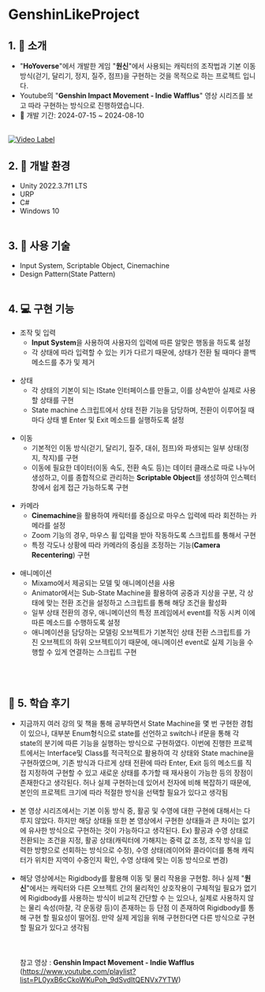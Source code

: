 # GenshinLikeProject
## 1. :file_folder: 소개
 * "__HoYoverse__"에서 개발한 게임 "__원신__"에서 사용되는 캐릭터의 조작법과 기본 이동 방식(걷기, 달리기, 정지, 질주, 점프)을 구현하는 것을 목적으로 하는 프로젝트 입니다.
 * Youtube의 "**Genshin Impact Movement - Indie Wafflus**" 영상 시리즈를 보고 따라 구현하는 방식으로 진행하였습니다.
 * :calendar: 개발 기간: 2024-07-15 ~ 2024-08-10
<br/><br/>

[![Video Label](http://img.youtube.com/vi/fH1L4OWUQzI/0.jpg)](https://youtu.be/fH1L4OWUQzI)

## 2. :house_with_garden: 개발 환경
 * Unity 2022.3.7f1 LTS
 * URP
 * C#
 * Windows 10
<br/><br/>

## 3. :wrench: 사용 기술
 * Input System, Scriptable Object, Cinemachine
 * Design Pattern(State Pattern)
<br/><br/>

## 4. :computer: 구현 기능
 * 조작 및 입력
    * **Input System**을 사용하여 사용자의 입력에 따른 알맞은 행동을 하도록 설정
    * 각 상태에 따라 입력할 수 있는 키가 다르기 때문에, 상태가 전환 될 때마다 콜백 메소드를 추가 및 제거
      <br/><br/>
 * 상태
    * 각 상태의 기본이 되는 IState 인터페이스를 만들고, 이를 상속받아 실제로 사용할 상태를 구현
    * State machine 스크립트에서 상태 전환 기능을 담당하며, 전환이 이루어질 때마다 상태 별 Enter 및 Exit 메소드를 실행하도록 설정
      <br/><br/>
 * 이동
    * 기본적인 이동 방식(걷기, 달리기, 질주, 대쉬, 점프)와 파생되는 일부 상태(정지, 착지)를 구현
    * 이동에 필요한 데이터(이동 속도, 전환 속도 등)는 데이터 클래스로 따로 나누어 생성하고, 이를 종합적으로 관리하는 **Scriptable Object**를 생성하여 인스펙터 창에서 쉽게 접근 가능하도록 구현
      <br/><br/>
 * 카메라
    * **Cinemachine**을 활용하여 캐릭터를 중심으로 마우스 입력에 따라 회전하는 카메라를 설정
    * Zoom 기능의 경우, 마우스 휠 입력을 받아 작동하도록 스크립트를 통해서 구현
    * 특정 각도나 상황에 따라 카메라의 중심을 조정하는 기능(**Camera Recentering**) 구현
      <br/><br/>
 * 애니메이션
    * Mixamo에서 제공되는 모델 및 애니메이션을 사용
    * Animator에서는 Sub-State Machine을 활용하여 공중과 지상을 구분, 각 상태에 맞는 전환 조건을 설정하고 스크립트를 통해 해당 조건을 활성화
    * 일부 상태 전환의 경우, 애니메이션의 특정 프레임에서 event를 작동 시켜 이에 따른 메소드를 수행하도록 설정
    * 애니메이션을 담당하는 모델링 오브젝트가 기본적인 상태 전환 스크립트를 가진 오브젝트의 하위 오브젝트이기 때문에, 애니메이션 event로 실제 기능을 수행할 수 있게 연결하는 스크립트 구현
 
<br/><br/>
## :thought_balloon: 5. 학습 후기
 * 지금까지 여러 강의 및 책을 통해 공부하면서 State Machine을 몇 번 구현한 경험이 있으나, 대부분 Enum형식으로 state를 선언하고 switch나 if문을 통해 각 state의 분기에 따른 기능을 실행하는 방식으로 구현하였다.
   이번에 진행한 프로젝트에서는 Interface및 Class를 적극적으로 활용하여 각 상태와 State machine을 구현하였으며, 기존 방식과 다르게 상태 전환에 따라 Enter, Exit 등의 메소드를 직접 지정하여 구현할 수 있고 새로운 상태를 추가할 때 재사용이 가능한 등의 장점이 존재한다고 생각된다.
   허나 실제 구현하는데 있어서 전자에 비해 복잡하기 때문에, 본인의 프로젝트 크기에 따라 적절한 방식을 선택할 필요가 있다고 생각됨<br/><br/>
 * 본 영상 시리즈에서는 기본 이동 방식 중, 활공 및 수영에 대한 구현에 대해서는 다루지 않았다. 하지만 해당 상태들 또한 본 영상에서 구현한 상태들과 큰 차이는 없기에 유사한 방식으로 구현하는 것이 가능하다고 생각된다.
   Ex) 활공과 수영 상태로 전환되는 조건을 지정, 활공 상태(캐릭터에 가해지는 중력 값 조정, 조작 방식을 입력한 방향으로 선회하는 방식으로 수정), 수영 상태(레이어와 콜라이더를 통해 캐릭터가 위치한 지역이 수중인지 확인, 수영 상태에 맞는 이동 방식으로 변경)<br/><br/>
 * 해당 영상에서는 Rigidbody를 활용해 이동 및 물리 작용을 구현함. 허나 실제 "__원신__"에서는 캐릭터와 다른 오브젝트 간의 물리적인 상호작용이 구체적일 필요가 없기에 Rigidbody를 사용하는 방식이 비교적 간단할 수 는 있으나, 실제로 사용하지 않는 물리 속성(마찰, 각 운동량 등)이 존재하는 등 단점 
   이 존재하여 Rigidbody를 통해 구현 할 필요성이 떨어짐. 만약 실제 게임을 위해 구현한다면 다른 방식으로 구현 할 필요가 있다고 생각됨<br/><br/>
<br/><br/>
 참고 영상 : **Genshin Impact Movement - Indie Wafflus** (https://www.youtube.com/playlist?list=PL0yxB6cCkoWKuPoh_9dSvdItQENVx7YTW)
